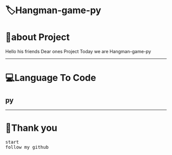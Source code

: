 <!-- Title -->
<h1>🏷Hangman-game-py</h1>




<h1>👤about Project </h1>
<p>Hello his friends Dear ones Project Today we are Hangman-game-py</p>
<hr>
<!-- view -->
<h1>💻Language To Code</h1>
<h2>py</h2>



<hr>
<h1>💖Thank you</h1>
<pre>
start
follow my github
</pre>
